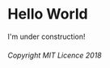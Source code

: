 <!DOCTYPE html>
<head>
	<link rel="stylesheet" type="text/css" href="https://wesleydevlop.github.io/style.css">
</head>
<html>
    <body>
        <h1>Hello World</h1>
        <p>I'm under construction!</p>
        <h6>Copyright MIT Licence 2018</h6>
    </body>
</html>

